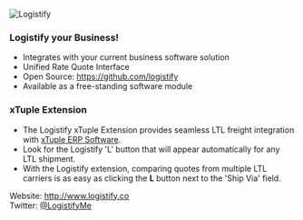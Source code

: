 ![Logistify](http://www.logistify.co/images/logistify_logo_500.png)

### Logistify your Business!
- Integrates with your current business software solution
- Unified Rate Quote Interface
- Open Source: <https://github.com/logistify>
- Available as a free-standing software module

### xTuple Extension
- The Logistify xTuple Extension provides seamless LTL freight integration with
[xTuple ERP Software](http://www.xtuple.com).
- Look for the Logistify 'L' button that will appear automatically for any LTL
shipment.
- With the Logistify extension, comparing quotes from multiple LTL carriers is as easy as
clicking the **L** button next to the 'Ship Via' field.

Website: <http://www.logistify.co>
<br/>Twitter: [@LogistifyMe](https://twitter.com/LogistifyMe)
